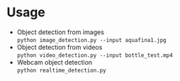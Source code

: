 # Usage
* Object detection from images <br />
```python image_detection.py --input aquafina1.jpg```
* Object detection from videos <br />
```python video_detection.py --input bottle_test.mp4```
* Webcam object detection <br />
```python realtime_detection.py```
